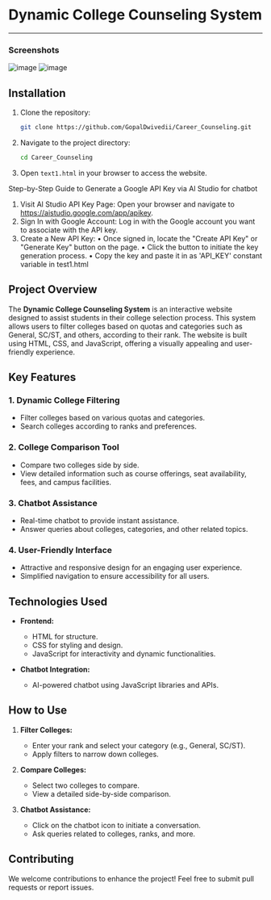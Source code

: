 # Dynamic College Counseling System
---

### Screenshots
![image](https://github.com/user-attachments/assets/d070eda5-8acb-47b6-87ae-770176bfdd25)
![image](https://github.com/user-attachments/assets/9b5e5872-cd3b-4057-9362-9d5bea429ded)

## Installation

1. Clone the repository:
   ```bash
   git clone https://github.com/GopalDwivedii/Career_Counseling.git
   ```
2. Navigate to the project directory:
   ```bash
   cd Career_Counseling
   ```
3. Open `text1.html` in your browser to access the website.

Step-by-Step Guide to Generate a Google API Key via Al Studio for chatbot
1. Visit Al Studio API Key Page:
Open your browser and navigate to https://aistudio.google.com/app/apikey.
2. Sign In with Google Account:
Log in with the Google account you want to associate with the API key.
3. Create a New API Key:
• Once signed in, locate the "Create API Key" or "Generate Key" button on the page.
• Click the button to initiate the key generation process.
• Copy the key and paste it in as 'API_KEY' constant variable in test1.html

## Project Overview
The **Dynamic College Counseling System** is an interactive website designed to assist students in their college selection process. This system allows users to filter colleges based on quotas and categories such as General, SC/ST, and others, according to their rank. The website is built using HTML, CSS, and JavaScript, offering a visually appealing and user-friendly experience.

## Key Features

### 1. **Dynamic College Filtering**
   - Filter colleges based on various quotas and categories.
   - Search colleges according to ranks and preferences.

### 2. **College Comparison Tool**
   - Compare two colleges side by side.
   - View detailed information such as course offerings, seat availability, fees, and campus facilities.

### 3. **Chatbot Assistance**
   - Real-time chatbot to provide instant assistance.
   - Answer queries about colleges, categories, and other related topics.

### 4. **User-Friendly Interface**
   - Attractive and responsive design for an engaging user experience.
   - Simplified navigation to ensure accessibility for all users.

## Technologies Used

- **Frontend:**
  - HTML for structure.
  - CSS for styling and design.
  - JavaScript for interactivity and dynamic functionalities.

- **Chatbot Integration:**
  - AI-powered chatbot using JavaScript libraries and APIs.

## How to Use

1. **Filter Colleges:**
   - Enter your rank and select your category (e.g., General, SC/ST).
   - Apply filters to narrow down colleges.

2. **Compare Colleges:**
   - Select two colleges to compare.
   - View a detailed side-by-side comparison.

3. **Chatbot Assistance:**
   - Click on the chatbot icon to initiate a conversation.
   - Ask queries related to colleges, ranks, and more.


## Contributing
We welcome contributions to enhance the project! Feel free to submit pull requests or report issues.

